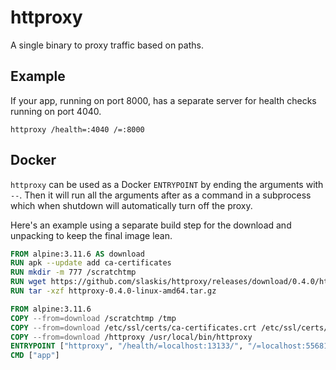 # httproxy

A single binary to proxy traffic based on paths.

## Example

If your app, running on port 8000, has a separate server for health checks running on port 4040.

```
httproxy /health=:4040 /=:8000
```

## Docker

`httproxy` can be used as a Docker `ENTRYPOINT` by ending the arguments with `--`. Then it will run all the arguments after as a command in a subprocess which when shutdown will automatically turn off the proxy.

Here's an example using a separate build step for the download and unpacking to keep the final image lean.

```dockerfile
FROM alpine:3.11.6 AS download
RUN apk --update add ca-certificates
RUN mkdir -m 777 /scratchtmp
RUN wget https://github.com/slaskis/httproxy/releases/download/0.4.0/httproxy-0.4.0-linux-amd64.tar.gz
RUN tar -xzf httproxy-0.4.0-linux-amd64.tar.gz

FROM alpine:3.11.6
COPY --from=download /scratchtmp /tmp
COPY --from=download /etc/ssl/certs/ca-certificates.crt /etc/ssl/certs/ca-certificates.crt
COPY --from=download /httproxy /usr/local/bin/httproxy
ENTRYPOINT ["httproxy", "/health/=localhost:13133/", "/=localhost:55681", "--"]
CMD ["app"]
```
